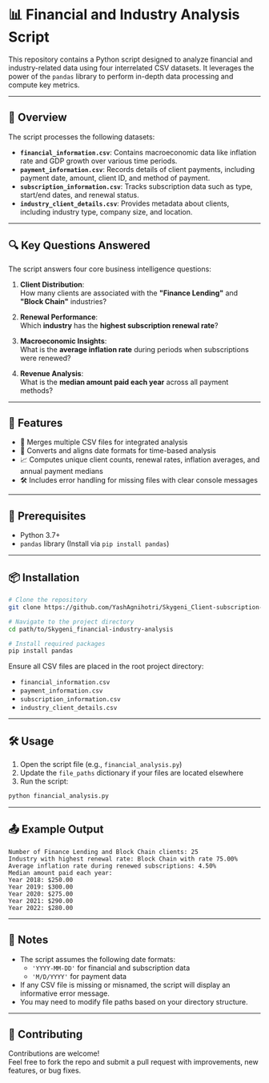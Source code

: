 
# 📊 Financial and Industry Analysis Script

This repository contains a Python script designed to analyze financial and industry-related data using four interrelated CSV datasets. It leverages the power of the `pandas` library to perform in-depth data processing and compute key metrics.

---

## 📘 Overview

The script processes the following datasets:

- **`financial_information.csv`**: Contains macroeconomic data like inflation rate and GDP growth over various time periods.
- **`payment_information.csv`**: Records details of client payments, including payment date, amount, client ID, and method of payment.
- **`subscription_information.csv`**: Tracks subscription data such as type, start/end dates, and renewal status.
- **`industry_client_details.csv`**: Provides metadata about clients, including industry type, company size, and location.

---

## 🔍 Key Questions Answered

The script answers four core business intelligence questions:

1. **Client Distribution**:  
   How many clients are associated with the **"Finance Lending"** and **"Block Chain"** industries?

2. **Renewal Performance**:  
   Which **industry** has the **highest subscription renewal rate**?

3. **Macroeconomic Insights**:  
   What is the **average inflation rate** during periods when subscriptions were renewed?

4. **Revenue Analysis**:  
   What is the **median amount paid each year** across all payment methods?

---

## 🚀 Features

- 📂 Merges multiple CSV files for integrated analysis  
- 📅 Converts and aligns date formats for time-based analysis  
- 📈 Computes unique client counts, renewal rates, inflation averages, and annual payment medians  
- 🛠️ Includes error handling for missing files with clear console messages  

---

## 🧰 Prerequisites

- Python 3.7+
- `pandas` library (Install via `pip install pandas`)

---

## 📦 Installation

```bash
# Clone the repository
git clone https://github.com/YashAgnihotri/Skygeni_Client-subscription-analysis

# Navigate to the project directory
cd path/to/Skygeni_financial-industry-analysis

# Install required packages
pip install pandas
```

Ensure all CSV files are placed in the root project directory:
- `financial_information.csv`
- `payment_information.csv`
- `subscription_information.csv`
- `industry_client_details.csv`

---

## 🛠️ Usage

1. Open the script file (e.g., `financial_analysis.py`)
2. Update the `file_paths` dictionary if your files are located elsewhere
3. Run the script:

```bash
python financial_analysis.py
```

---

## 📤 Example Output

```
Number of Finance Lending and Block Chain clients: 25
Industry with highest renewal rate: Block Chain with rate 75.00%
Average inflation rate during renewed subscriptions: 4.50%
Median amount paid each year:
Year 2018: $250.00
Year 2019: $300.00
Year 2020: $275.00
Year 2021: $290.00
Year 2022: $280.00
```

---

## 📝 Notes

- The script assumes the following date formats:
  - `'YYYY-MM-DD'` for financial and subscription data
  - `'M/D/YYYY'` for payment data
- If any CSV file is missing or misnamed, the script will display an informative error message.
- You may need to modify file paths based on your directory structure.

---

## 🤝 Contributing

Contributions are welcome!  
Feel free to fork the repo and submit a pull request with improvements, new features, or bug fixes.
